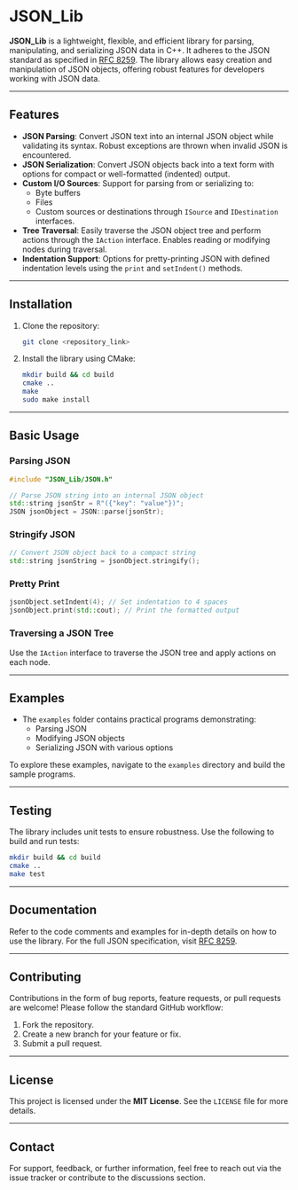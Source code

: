 # JSON_Lib

**JSON_Lib** is a lightweight, flexible, and efficient library for parsing, manipulating, and serializing JSON data in C++. It adheres to the JSON standard as specified in [RFC 8259](https://tools.ietf.org/html/rfc8259). The library allows easy creation and manipulation of JSON objects, offering robust features for developers working with JSON data.

---

## Features

- **JSON Parsing**: Convert JSON text into an internal JSON object while validating its syntax. Robust exceptions are thrown when invalid JSON is encountered.
- **JSON Serialization**: Convert JSON objects back into a text form with options for compact or well-formatted (indented) output.
- **Custom I/O Sources**: Support for parsing from or serializing to:
  - Byte buffers
  - Files
  - Custom sources or destinations through `ISource` and `IDestination` interfaces.
- **Tree Traversal**: Easily traverse the JSON object tree and perform actions through the `IAction` interface. Enables reading or modifying nodes during traversal.
- **Indentation Support**: Options for pretty-printing JSON with defined indentation levels using the `print` and `setIndent()` methods.

---

## Installation

1. Clone the repository:
   ```bash
   git clone <repository_link>
   ```
2. Install the library using CMake:
   ```bash
   mkdir build && cd build
   cmake ..
   make
   sudo make install
   ```

---

## Basic Usage

### Parsing JSON
```cpp
#include "JSON_Lib/JSON.h"

// Parse JSON string into an internal JSON object
std::string jsonStr = R"({"key": "value"})";
JSON jsonObject = JSON::parse(jsonStr);
```

### Stringify JSON
```cpp
// Convert JSON object back to a compact string
std::string jsonString = jsonObject.stringify();
```

### Pretty Print
```cpp
jsonObject.setIndent(4); // Set indentation to 4 spaces
jsonObject.print(std::cout); // Print the formatted output
```

### Traversing a JSON Tree
Use the `IAction` interface to traverse the JSON tree and apply actions on each node.

---

## Examples
- The `examples` folder contains practical programs demonstrating:
    - Parsing JSON
    - Modifying JSON objects
    - Serializing JSON with various options

To explore these examples, navigate to the `examples` directory and build the sample programs.

---

## Testing
The library includes unit tests to ensure robustness. Use the following to build and run tests:
```bash
mkdir build && cd build
cmake ..
make test
```

---

## Documentation
Refer to the code comments and examples for in-depth details on how to use the library. For the full JSON specification, visit [RFC 8259](https://tools.ietf.org/html/rfc8259).

---

## Contributing
Contributions in the form of bug reports, feature requests, or pull requests are welcome! Please follow the standard GitHub workflow:

1. Fork the repository.
2. Create a new branch for your feature or fix.
3. Submit a pull request.

---

## License
This project is licensed under the **MIT License**. See the `LICENSE` file for more details.

---

## Contact
For support, feedback, or further information, feel free to reach out via the issue tracker or contribute to the discussions section.
```
